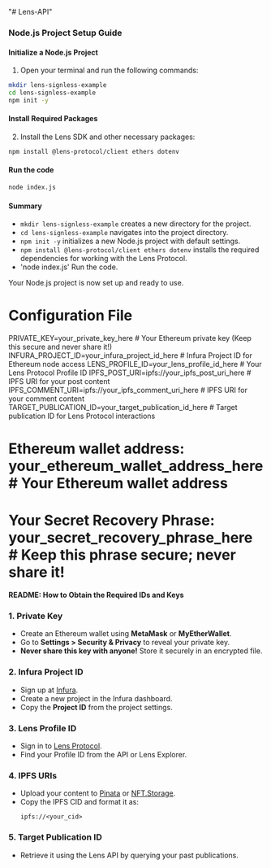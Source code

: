 "# Lens-API"
### Node.js Project Setup Guide

#### Initialize a Node.js Project
1. Open your terminal and run the following commands:

```bash
mkdir lens-signless-example
cd lens-signless-example
npm init -y
```

#### Install Required Packages
2. Install the Lens SDK and other necessary packages:

```bash
npm install @lens-protocol/client ethers dotenv
```
#### Run the code
```bash
node index.js
```

#### Summary
- `mkdir lens-signless-example` creates a new directory for the project.
- `cd lens-signless-example` navigates into the project directory.
- `npm init -y` initializes a new Node.js project with default settings.
- `npm install @lens-protocol/client ethers dotenv` installs the required dependencies for working with the Lens Protocol.
- 'node index.js' Run the code.

Your Node.js project is now set up and ready to use.

# Configuration File

PRIVATE_KEY=your_private_key_here  # Your Ethereum private key (Keep this secure and never share it!)
INFURA_PROJECT_ID=your_infura_project_id_here  # Infura Project ID for Ethereum node access
LENS_PROFILE_ID=your_lens_profile_id_here  # Your Lens Protocol Profile ID
IPFS_POST_URI=ipfs://your_ipfs_post_uri_here  # IPFS URI for your post content
IPFS_COMMENT_URI=ipfs://your_ipfs_comment_uri_here  # IPFS URI for your comment content
TARGET_PUBLICATION_ID=your_target_publication_id_here  # Target publication ID for Lens Protocol interactions

# Ethereum wallet address: your_ethereum_wallet_address_here  # Your Ethereum wallet address
# Your Secret Recovery Phrase: your_secret_recovery_phrase_here  # Keep this phrase secure; never share it!

**README: How to Obtain the Required IDs and Keys**

### 1. Private Key
- Create an Ethereum wallet using **MetaMask** or **MyEtherWallet**.
- Go to **Settings > Security & Privacy** to reveal your private key.
- **Never share this key with anyone!** Store it securely in an encrypted file.

### 2. Infura Project ID
- Sign up at [Infura](https://infura.io/).
- Create a new project in the Infura dashboard.
- Copy the **Project ID** from the project settings.

### 3. Lens Profile ID
- Sign in to [Lens Protocol](https://lens.xyz/).
- Find your Profile ID from the API or Lens Explorer.

### 4. IPFS URIs
- Upload your content to [Pinata](https://www.pinata.cloud/) or [NFT.Storage](https://nft.storage/).
- Copy the IPFS CID and format it as:
  ```
  ipfs://<your_cid>
  ```

### 5. Target Publication ID
- Retrieve it using the Lens API by querying your past publications.


